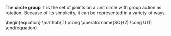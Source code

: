 The **circle group** $\mathbb{T}$ is the set of points on a unit circle with group action as rotation. Because of its simplicity, it can be represented in a variety of ways.

\begin{equation}
\mathbb{T} \cong \operatorname{SO}(2) \cong U(1)
\end{equation}